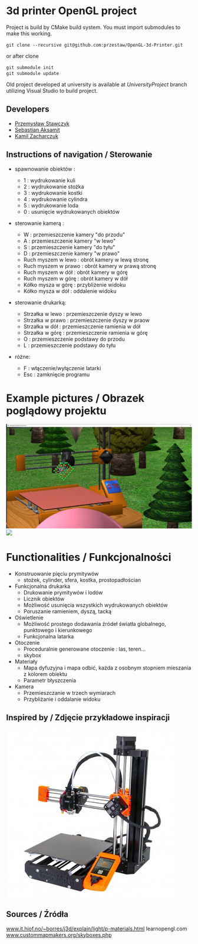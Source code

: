 # 3d printer OpenGL project

Project is build by CMake build system. You must import submodules to make this working.
```
git clone --recursive git@github.com:przestaw/OpenGL-3d-Printer.git
```
or after clone
```
git submodule init
git submodule update
```

Old project developed at university is available at *UniversityProject* branch utilizing Visual Studio to build project.

## Developers

* [Przemysław Stawczyk](https://github.com/przestaw)
* [Sebastian Aksamit](https://github.com/Temebe)
* [Kamil Zacharczuk](https://github.com/KamZet)

## Instructions of navigation / Sterowanie

- spawnowanie obiektów :
	- 1 : wydrukowanie kuli
	- 2 : wydrukowanie stożka
	- 3 : wydrukowanie kostki
	- 4 : wydrukowanie cylindra
	- 5 : wydrukowanie loda
	- 0 : usunięcie wydrukowanych obiektów

- sterowanie kamerą :
	- W : przemieszczenie kamery "do przodu"
	- A : przemieszczenie kamery "w lewo"
	- S : przemieszczenie kamery "do tyłu"
	- D : przemieszczenie kamery "w prawo"
	- Ruch myszem w lewo : obrót kamery w lewą stronę
	- Ruch myszem w prawo : obrót kamery w prawą stronę
	- Ruch myszem w dół : obrót kamery w górę
	- Ruch myszem w górę : obrót kamery w dół
	- Kółko mysza w górę : przybliżenie widoku
	- Kółko mysza w dół : oddalenie widoku

- sterowanie drukarką:
	- Strzałka w lewo : przemieszczenie dyszy w lewo
	- Strzałka w prawo : przemieszczenie dyszy w praow
	- Strzałka w dół : przemieszczenie ramienia w dół
	- Strzałka w górę : przemieszczenie ramienia w górę
	- O : przemieszczenie podstawy do przodu
	- L : przemieszczenie podstawy do tyłu

- różne:
	- F : włączenie/wyłączenie latarki
	- Esc : zamknięcie programu

# Example pictures / Obrazek poglądowy projektu

![](img/drukarka3d-serce.png)
![](img/drukarka3d-zrobiona.png)

# Functionalities / Funkcjonalności

- Konstruowanie pięciu prymitywów
    - stożek, cylinder, sfera, kostka, prostopadłościan
- Funkcjonalna drukarka
    - Drukowanie prymitywów i lodów
    - Licznik obiektów
    - Możliwość usunięcia wszystkich wydrukowanych obiektów
    - Poruszanie ramieniem, dyszą, tacką
- Oświetlenie
    - Możliwość prostego dodawania źródeł światła globalnego, punktowego i kierunkowego
    - Funkcjonalna latarka
- Otoczenie
    - Proceduralnie generowane otoczenie : las, teren...
    - skybox
- Materiały
    - Mapa dyfuzyjna i mapa odbić, każda z osobnym stopniem mieszania z kolorem obiektu
    - Parametr błyszczenia
- Kamera
    - Przemieszczanie w trzech wymiarach
    - Przybliżanie i oddalanie widoku

## Inspired by / Zdjęcie przykładowe inspiracji

![](img/prusi3.jpg)

## Sources / Źródła

www.it.hiof.no/~borres/j3d/explain/light/p-materials.html
learnopengl.com
www.custommapmakers.org/skyboxes.php
